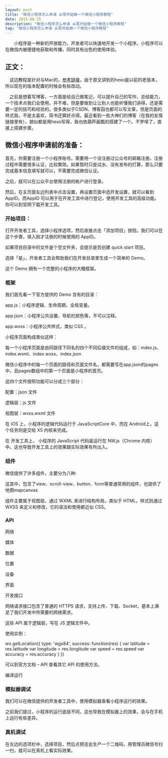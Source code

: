 ```yaml
---
layout: post
title: "微信小程序怎么申请 从零开始做一个微信小程序教程"
date: 2015-08-25 
description: "微信小程序怎么申请 从零开始做一个微信小程序教程"
tag: "微信小程序怎么申请 从零开始做一个微信小程序教程"
---   
```


　　小程序是一种新的开放能力，开发者可以快速地开发一个小程序。小程序可以在微信内被便捷地获取和传播，同时具有出色的使用体验。

## 正文：
　这边教程是针对与Mac的，[参考链接](http://ibruce.info/2013/11/22/hexo-your-blog/?utm_source=tuicool)，由于原文讲到的hexo是以前的老版本，所以现在的版本配置的时候会有些改动。

　之前是想着写博客，一方面是给自己做笔记，可以提升自己的写作、总结能力，一个技术点我们会使用，并不难，但是要做到让让别人也能听懂我们讲得，还是需要一定的技巧和经验的。很多类似于CSDN、博客园也都可以写文章，但是页面的样式我，不是太喜欢，简书还算好点得。最近看到一些大神们的博客（在我的友情链接里有），貌似都是用hexo写得，我也依葫芦画瓢的搭建了一个。不罗嗦了，直接上搭建步骤。
 
## 微信小程序申请前的准备：     

首先，你需要注册一个小程序账号。需要用一个没注册过公众号的邮箱注册。注册过程中需要很多认证，比较繁琐。如果暂时只是试水、没有发布的打算，那么只要完成基本信息填写就可以，不需要完成微信认证。

之后，就可以在公众平台使用注册的帐户进行登录。

然后，在主页面左边列表中点击设置，再设置页面中选开发设置，就可以看到AppID。而AppID 可以用于在开发工具中进行登记，使用开发工具的高级功能。你可以到官网下载开发工具。

### 开始项目：
打开开发者工具，选择小程序选项，然后直接点击「添加项目」按钮。我们可以在这个步骤，填入刚才注册的时候使用的 AppID。

如果项目目录中的文件是个空文件夹，会提示是否创建 quick start 项目。

选择「是」，开发者工具会帮助我们在开发目录里生成一个简单的 Demo。

这个 Demo 拥有一个完整的小程序的大概框架。

### 框架

我们首先看一下官方提供的 Demo 含有的目录：

app.js：小程序逻辑、生命周期、全局变量。

app.json：小程序公共设置、导航栏颜色等，不可以注释。

app.wxss：小程序公共样式，类似 CSS 。

小程序页面构成类似这样：

每一个小程序页面是由同路径下同名的四个不同后缀文件的组成，如：index.js、index.wxml、index.wxss、index.json

微信小程序中的每一个页面的路径和页面文件名，都需要写在app.json的pages中，且pages数组中的第一个页面是小程序的首页。

这四个文件按照功能可以分成三个部分：

配置：json 文件

逻辑层：js 文件

视图层：wxss.wxml 文件

在 iOS 上，小程序的逻辑代码运行于 JavaScriptCore 中，而在 Android上，这个任务则是交给 X5 内核来完成。

在 开发工具上， 小程序的 JavaScript 代码是运行在 NW.js（Chrome 内核） 中。这也导致开发工具上的效果跟实际效果有所出入。

### 组件

微信提供了许多组件，主要分为八种:

这其中，包含了view、scroll-view、button、form等普通常用的组件，也提供了地图mapcanvas

组件主要属于视图层，通过 WXML 来进行结构布局，类似于 HTML。样式则通过 WXSS 来定义和修改，它的语法和使用都近似 CSS。


### API

网络

媒体

数据

位置

设备

界面

开发接口

网络请求接口包含了普通的 HTTPS 请求，支持上传、下载、Socket，基本上满足了我们开发中所需要的网络需求。

这些 API 属于逻辑层，写在 JS 逻辑文件中。

使用实例：

wx.getLocation({ type: 'wgs84', success: function(res) { var latitude = res.latitude var longitude = res.longitude var speed = res.speed var accuracy = res.accuracy } })

可以到官方文档 – API 查看其它 API 的使用方法。

编译运行

### 模拟器调试

我们可以在微信提供的开发者工具中，使用模拟器查看小程序运行的效果。

之前我们提过，小程序的运行底层不同，这也导致在模拟器上的效果，会与在手机上运行有些差异。

### 真机调试

在左边的选项栏中，选择项目，然后点预览会生产一个二维码，用管理员微信号扫一扫，就可以在真机上看实际效果。
